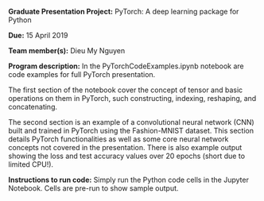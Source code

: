 <b>Graduate Presentation Project:</b> PyTorch: A deep learning package for Python

<b>Due:</b> 15 April 2019

<b>Team member(s):</b> Dieu My Nguyen

<b>Program description:</b> In the PyTorchCodeExamples.ipynb notebook are code examples for full PyTorch presentation.

The first section of the notebook cover the concept of tensor and basic operations on them in PyTorch, such constructing, indexing, reshaping, and concatenating.

The second section is an example of a convolutional neural network (CNN) built and trained in PyTorch using the Fashion-MNIST dataset. This section details PyTorch functionalities as well as some core neural network concepts not covered in the presentation. There is also example output showing the loss and test accuracy values over 20 epochs (short due to limited CPU!).

<b>Instructions to run code:</b> Simply run the Python code cells in the Jupyter Notebook. Cells are pre-run to show sample output.
